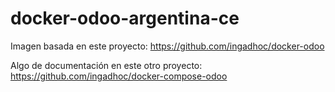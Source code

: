 # docker-odoo-argentina-ce

Imagen basada en este proyecto: https://github.com/ingadhoc/docker-odoo

Algo de documentación en este otro proyecto: https://github.com/ingadhoc/docker-compose-odoo
